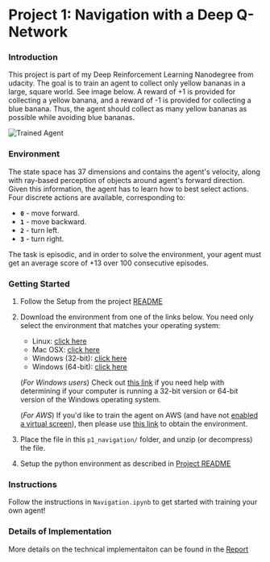 [//]: # (Image References)

[image1]: https://user-images.githubusercontent.com/10624937/42135619-d90f2f28-7d12-11e8-8823-82b970a54d7e.gif "Trained Agent"

# Project 1: Navigation with a Deep Q-Network

### Introduction

This project is part of my Deep Reinforcement Learning Nanodegree from udacity. The goal is to train an agent to collect only yellow bananas in a large, square world. See image below.
A reward of +1 is provided for collecting a yellow banana, and a reward of -1 is provided for collecting a blue banana.  Thus, the agent should collect as many yellow bananas as possible while avoiding blue bananas.

![Trained Agent][image1]


### Environment

The state space has 37 dimensions and contains the agent's velocity, along with ray-based perception of objects around agent's forward direction.  Given this information, the agent has to learn how to best select actions.  Four discrete actions are available, corresponding to:
- **`0`** - move forward.
- **`1`** - move backward.
- **`2`** - turn left.
- **`3`** - turn right.

The task is episodic, and in order to solve the environment, your agent must get an average score of +13 over 100 consecutive episodes.

### Getting Started

1. Follow the Setup from the project [README](https://github.com/steffenkoerner/deep_reinforcement_learning/blob/main/projects/README.md)

1. Download the environment from one of the links below.  You need only select the environment that matches your operating system:
    - Linux: [click here](https://s3-us-west-1.amazonaws.com/udacity-drlnd/P1/Banana/Banana_Linux.zip)
    - Mac OSX: [click here](https://s3-us-west-1.amazonaws.com/udacity-drlnd/P1/Banana/Banana.app.zip)
    - Windows (32-bit): [click here](https://s3-us-west-1.amazonaws.com/udacity-drlnd/P1/Banana/Banana_Windows_x86.zip)
    - Windows (64-bit): [click here](https://s3-us-west-1.amazonaws.com/udacity-drlnd/P1/Banana/Banana_Windows_x86_64.zip)
    
    (_For Windows users_) Check out [this link](https://support.microsoft.com/en-us/help/827218/how-to-determine-whether-a-computer-is-running-a-32-bit-version-or-64) if you need help with determining if your computer is running a 32-bit version or 64-bit version of the Windows operating system.

    (_For AWS_) If you'd like to train the agent on AWS (and have not [enabled a virtual screen](https://github.com/Unity-Technologies/ml-agents/blob/master/docs/Training-on-Amazon-Web-Service.md)), then please use [this link](https://s3-us-west-1.amazonaws.com/udacity-drlnd/P1/Banana/Banana_Linux_NoVis.zip) to obtain the environment.

2. Place the file in this `p1_navigation/` folder, and unzip (or decompress) the file. 
3. Setup the python environment as described in [Project README](https://github.com/steffenkoerner/deep_reinforcement_learning/blob/main/projects/README.md) 



### Instructions

Follow the instructions in `Navigation.ipynb` to get started with training your own agent!  

### Details of Implementation
More details on the technical implementaiton can be found in the [Report](https://github.com/steffenkoerner/deep_reinforcement_learning/blob/main/projects/p1_navigation/Report.md)

